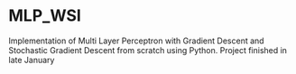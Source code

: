 # MLP_WSI
Implementation of Multi Layer Perceptron with Gradient Descent and Stochastic Gradient Descent from scratch using Python.
Project finished in late January
